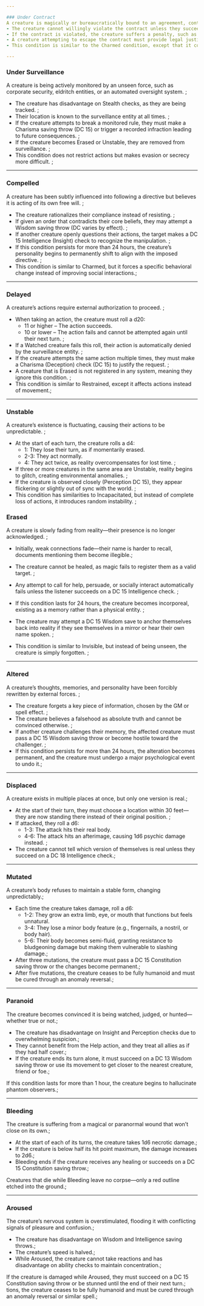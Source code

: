 ```yaml
---

### Under Contract
A creature is magically or bureaucratically bound to an agreement, contract, or supernatural force.;  
- The creature cannot willingly violate the contract unless they succeed on a Wisdom saving throw (DC varies by effect).  ;
- If the contract is violated, the creature suffers a penalty, such as psychic damage, exhaustion, or forced compliance.  ;
- A creature attempting to escape the contract must provide legal justification, magical authority, or exploit a loophole, requiring a Charisma (Deception) or Intelligence (Investigation) check (DC 15).  ;
- This condition is similar to the Charmed condition, except that it compels specific actions rather than simply altering disposition.;

---
```


### Under Surveillance
A creature is being actively monitored by an unseen force, such as corporate security, eldritch entities, or an automated oversight system.  ;
- The creature has disadvantage on Stealth checks, as they are being tracked.  ;
- Their location is known to the surveillance entity at all times.  ;
- If the creature attempts to break a monitored rule, they must make a Charisma saving throw (DC 15) or trigger a recorded infraction leading to future consequences.  ;
- If the creature becomes Erased or Unstable, they are removed from surveillance.  ;
- This condition does not restrict actions but makes evasion or secrecy more difficult.  ;

---

### Compelled
A creature has been subtly influenced into following a directive but believes it is acting of its own free will. ;
- The creature rationalizes their compliance instead of resisting.  ;
- If given an order that contradicts their core beliefs, they may attempt a Wisdom saving throw (DC varies by effect).  ;
- If another creature openly questions their actions, the target makes a DC 15 Intelligence (Insight) check to recognize the manipulation.  ;
- If this condition persists for more than 24 hours, the creature’s personality begins to permanently shift to align with the imposed directive.  ;
- This condition is similar to Charmed, but it forces a specific behavioral change instead of improving social interactions.;

---

### Delayed
A creature’s actions require external authorization to proceed.  ;
- When taking an action, the creature must roll a d20:  
  - 11 or higher – The action succeeds.  
  - 10 or lower – The action fails and cannot be attempted again until their next turn.  ;
- If a Watched creature fails this roll, their action is automatically denied by the surveillance entity.  ;
- If the creature attempts the same action multiple times, they must make a Charisma (Deception) check (DC 15) to justify the request.  ;
- A creature that is Erased is not registered in any system, meaning they ignore this condition.  ;
- This condition is similar to Restrained, except it affects actions instead of movement.;

---

### Unstable
A creature’s existence is fluctuating, causing their actions to be unpredictable. ; 
- At the start of each turn, the creature rolls a d4:  
  - 1: They lose their turn, as if momentarily erased.  
  - 2-3: They act normally.  
  - 4: They act twice, as reality overcompensates for lost time. ; 
- If three or more creatures in the same area are Unstable, reality begins to glitch, creating environmental anomalies.  ;
- If the creature is observed closely (Perception DC 15), they appear flickering or slightly out of sync with the world.  ;
- This condition has similarities to Incapacitated, but instead of complete loss of actions, it introduces random instability.  ;


### Erased
A creature is slowly fading from reality—their presence is no longer acknowledged.  ;
- Initially, weak connections fade—their name is harder to recall, documents mentioning them become illegible.;

- The creature cannot be healed, as magic fails to register them as a valid target.  ;
- Any attempt to call for help, persuade, or socially interact automatically fails unless the listener succeeds on a DC 15 Intelligence check. ; 
- If this condition lasts for 24 hours, the creature becomes incorporeal, existing as a memory rather than a physical entity.  ;
- The creature may attempt a DC 15 Wisdom save to anchor themselves back into reality if they see themselves in a mirror or hear their own name spoken.  ;
- This condition is similar to Invisible, but instead of being unseen, the creature is simply forgotten.  ;

---

### Altered
A creature’s thoughts, memories, and personality have been forcibly rewritten by external forces.  ;
- The creature forgets a key piece of information, chosen by the GM or spell effect.  ;
- The creature believes a falsehood as absolute truth and cannot be convinced otherwise.  ;
- If another creature challenges their memory, the affected creature must pass a DC 15 Wisdom saving throw or become hostile toward the challenger. ; 
- If this condition persists for more than 24 hours, the alteration becomes permanent, and the creature must undergo a major psychological event to undo it.;

---

### Displaced
A creature exists in multiple places at once, but only one version is real.;  
- At the start of their turn, they must choose a location within 30 feet—they are now standing there instead of their original position.  ;
- If attacked, they roll a d6:  
  - 1-3: The attack hits their real body.  
  - 4-6: The attack hits an afterimage, causing 1d6 psychic damage instead. ; 
- The creature cannot tell which version of themselves is real unless they succeed on a DC 18 Intelligence check.;

---

### Mutated
A creature’s body refuses to maintain a stable form, changing unpredictably.;
- Each time the creature takes damage, roll a d6:  
  - 1-2: They grow an extra limb, eye, or mouth that functions but feels unnatural.  
  - 3-4: They lose a minor body feature (e.g., fingernails, a nostril, or body hair).  
  - 5-6: Their body becomes semi-fluid, granting resistance to bludgeoning damage but making them vulnerable to slashing damage.;  
- After three mutations, the creature must pass a DC 15 Constitution saving throw or the changes become permanent.;
- After five mutations, the creature ceases to be fully humanoid and must be cured through an anomaly reversal.;

---

### Paranoid
The creature becomes convinced it is being watched, judged, or hunted—whether true or not.;

- The creature has disadvantage on Insight and Perception checks due to overwhelming suspicion.;
- They cannot benefit from the Help action, and they treat all allies as if they had half cover.;
- If the creature ends its turn alone, it must succeed on a DC 13 Wisdom saving throw or use its movement to get closer to the nearest creature, friend or foe.;

If this condition lasts for more than 1 hour, the creature begins to hallucinate phantom observers.;

---

### Bleeding
The creature is suffering from a magical or paranormal wound that won’t close on its own.;

- At the start of each of its turns, the creature takes 1d6 necrotic damage.;
- If the creature is below half its hit point maximum, the damage increases to 2d6.;
- Bleeding ends if the creature receives any healing or succeeds on a DC 15 Constitution saving throw.;

Creatures that die while Bleeding leave no corpse—only a red outline etched into the ground.;

---

### Aroused
The creature’s nervous system is overstimulated, flooding it with conflicting signals of pleasure and confusion.;

- The creature has disadvantage on Wisdom and Intelligence saving throws.;
- The creature’s speed is halved.;
- While Aroused, the creature cannot take reactions and has disadvantage on ability checks to maintain concentration.;

If the creature is damaged while Aroused, they must succeed on a DC 15 Constitution saving throw or be stunned until the end of their next turn.;
tions, the creature ceases to be fully humanoid and must be cured through an anomaly reversal or similar spell.;